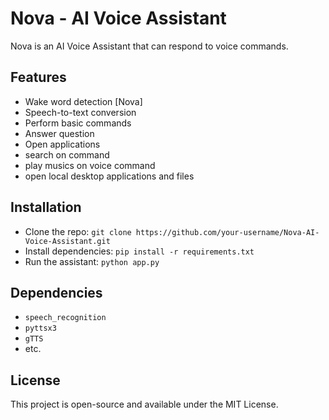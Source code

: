 # Nova - AI Voice Assistant

Nova is an AI Voice Assistant that can respond to voice commands. 

## Features
- Wake word detection [Nova]
- Speech-to-text conversion
- Perform basic commands
- Answer question
- Open applications
- search on command
- play musics on voice command 
- open local desktop applications and files

## Installation
- Clone the repo: `git clone https://github.com/your-username/Nova-AI-Voice-Assistant.git`
- Install dependencies: `pip install -r requirements.txt`
- Run the assistant: `python app.py`

## Dependencies
- `speech_recognition`
- `pyttsx3`
- `gTTS`
- etc.

## License
This project is open-source and available under the MIT License.
